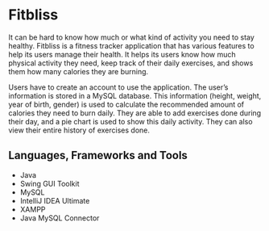 # Fitbliss
It can be hard to know how much or what kind of activity you need to stay healthy. Fitbliss is a fitness tracker application that has various features to help its users manage their health. It helps its users know how much physical activity they need, keep track of their daily exercises, and shows them how many calories they are burning.

Users have to create an account to use the application. The user’s information is stored in a MySQL database. This information (height, weight, year of birth, gender) is used to calculate the recommended amount of calories they need to burn daily. They are able to add exercises done during their day, and a pie chart is used to show this daily activity. They can also view their entire history of exercises done.


## Languages, Frameworks and Tools
- Java 
- Swing GUI Toolkit 
- MySQL 
- IntelliJ IDEA Ultimate 
- XAMPP 
- Java MySQL Connector



